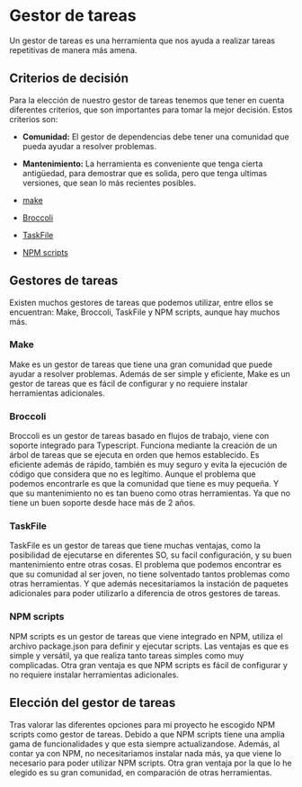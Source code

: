 # Gestor de tareas

Un gestor de tareas es una herramienta que nos ayuda a realizar tareas repetitivas de manera más amena.

## Criterios de decisión

Para la elección de nuestro gestor de tareas tenemos que tener en cuenta diferentes criterios, que son importantes para tomar la mejor decisión. Estos criterios son:

- **Comunidad:** El gestor de dependencias debe tener una comunidad que pueda ayudar a resolver problemas.

- **Mantenimiento:** La herramienta es conveniente que tenga cierta antigüedad, para demostrar que es solida, pero que tenga ultimas versiones, que sean lo más recientes posibles.  

- [make](https://www.gnu.org/software/make/)
- [Broccoli](https://github.com/broccolijs/broccoli)
- [TaskFile](https://taskfile.dev/#/)
- [NPM scripts](https://docs.npmjs.com/cli/v7/using-npm/scripts)

## Gestores de tareas

Existen muchos gestores de tareas que podemos utilizar, entre ellos se encuentran: Make, Broccoli, TaskFile y NPM scripts, aunque hay muchos más.

### Make

Make es un gestor de tareas que tiene una gran comunidad que puede ayudar a resolver problemas. Además de ser simple y eficiente, Make es un gestor de tareas que es fácil de configurar y no requiere instalar herramientas adicionales. 


### Broccoli

Broccoli es un gestor de tareas basado en flujos de trabajo, viene con soporte integrado para Typescript. Funciona mediante la creación de un árbol de tareas que se ejecuta en orden que hemos establecido. Es eficiente además de rápido, también es muy seguro y evita la ejecución de código que considera que no es legítimo. Aunque el problema que podemos encontrarle es que la comunidad que tiene es muy pequeña. Y que su mantenimiento no es tan bueno como otras herramientas. Ya que no tiene un buen soporte desde hace más de 2 años.

### TaskFile

TaskFile es un gestor de tareas que tiene muchas ventajas, como la posibilidad de ejecutarse en diferentes SO, su facil configuración, y su buen mantenimiento entre otras cosas. El problema que podemos encontrar es que su comunidad al ser joven, no tiene solventado tantos problemas como otras herramientas. Y que además necesitariamos la instación de paquetes adicionales para poder utilizarlo a diferencia de otros gestores de tareas.


### NPM scripts

NPM scripts es un gestor de tareas que viene integrado en NPM,  utiliza el archivo package.json para definir y ejecutar scripts. Las ventajas es que es simple y versátil, ya que realiza tanto tareas simples como muy complicadas. Otra gran ventaja es que NPM scripts es fácil de configurar y no requiere instalar herramientas adicionales.

## Elección del gestor de tareas

Tras valorar las diferentes opciones para mi proyecto he escogido NPM scripts como gestor de tareas. Debido a que NPM scripts tiene una amplia gama de funcionalidades y que esta siempre actualizandose. Además, al contar ya con NPM, no necesitariamos instalar nada más, ya que viene lo necesario para poder utilizar NPM scripts. Otra gran ventaja por la que lo he elegido es su gran comunidad, en comparación de otras herramientas.